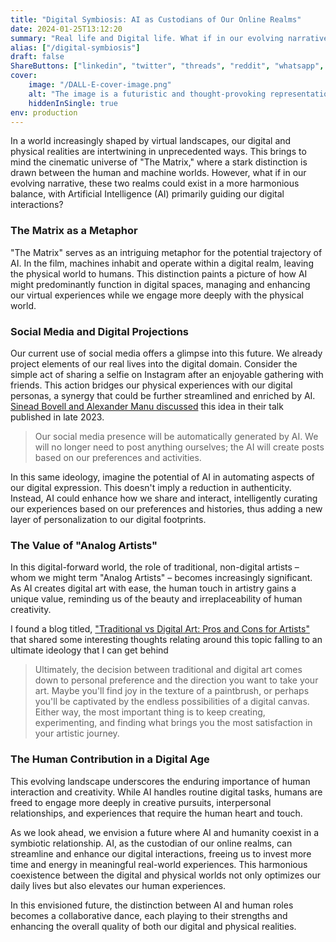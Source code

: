```yaml
---
title: "Digital Symbiosis: AI as Custodians of Our Online Realms"
date: 2024-01-25T13:12:20
summary: "Real life and Digital life. What if in our evolving narrative, these two realms could exist in a more harmonious balance, with Artificial Intelligence (AI) primarily guiding our digital interactions?"
alias: ["/digital-symbiosis"]
draft: false
ShareButtons: ["linkedin", "twitter", "threads", "reddit", "whatsapp", "facebook"]
cover:
    image: "/DALL-E-cover-image.png"
    alt: "The image is a futuristic and thought-provoking representation of the coexistence of artificial intelligence (AI) and humanity. It features a harmonious blend of digital and human elements. The background is a digital landscape filled with circuitry patterns and binary code. Seamlessly integrated into this digital backdrop is a human silhouette, suggesting a deep connection between humans and technology. The silhouette is partially composed of digital elements, symbolizing the symbiotic relationship between AI and human interaction in both digital and physical realms. The overall tone of the image is futuristic, capturing the essence of AI as a guiding force in our online experiences while highlighting the significant role of human engagement in the physical world."
    hiddenInSingle: true
env: production
---
```


In a world increasingly shaped by virtual landscapes, our digital and physical realities are intertwining in unprecedented ways. This brings to mind the cinematic universe of "The Matrix," where a stark distinction is drawn between the human and machine worlds. However, what if in our evolving narrative, these two realms could exist in a more harmonious balance, with Artificial Intelligence (AI) primarily guiding our digital interactions?

### The Matrix as a Metaphor
"The Matrix" serves as an intriguing metaphor for the potential trajectory of AI. In the film, machines inhabit and operate within a digital realm, leaving the physical world to humans. This distinction paints a picture of how AI might predominantly function in digital spaces, managing and enhancing our virtual experiences while we engage more deeply with the physical world.

### Social Media and Digital Projections
Our current use of social media offers a glimpse into this future. We already project elements of our real lives into the digital domain. Consider the simple act of sharing a selfie on Instagram after an enjoyable gathering with friends. This action bridges our physical experiences with our digital personas, a synergy that could be further streamlined and enriched by AI. [Sinead Bovell and Alexander Manu discussed](https://youtube.com/clip/Ugkx4JL_JkaFhGItThr8jKeXP6N7rBSvSYlY?si=DS88OCqnUG9DcKYN
) this idea in their talk published in late 2023. 

> Our social media presence will be automatically generated by AI. We will no longer need to post anything ourselves; the AI will create posts based on our preferences and activities.

In this same ideology, imagine the potential of AI in automating aspects of our digital expression. This doesn't imply a reduction in authenticity. Instead, AI could enhance how we share and interact, intelligently curating our experiences based on our preferences and histories, thus adding a new layer of personalization to our digital footprints.

### The Value of "Analog Artists"
In this digital-forward world, the role of traditional, non-digital artists – whom we might term "Analog Artists" – becomes increasingly significant. As AI creates digital art with ease, the human touch in artistry gains a unique value, reminding us of the beauty and irreplaceability of human creativity.

I found a blog titled, ["Traditional vs Digital Art: Pros and Cons for Artists"](https://blog.daisie.com/traditional-vs-digital-art-pros-and-cons-for-artists/#which-is-better-for-artists) that shared some interesting thoughts relating around this topic falling to an ultimate ideology that I can get behind

> Ultimately, the decision between traditional and digital art comes down to personal preference and the direction you want to take your art. Maybe you'll find joy in the texture of a paintbrush, or perhaps you'll be captivated by the endless possibilities of a digital canvas. Either way, the most important thing is to keep creating, experimenting, and finding what brings you the most satisfaction in your artistic journey.


### The Human Contribution in a Digital Age
This evolving landscape underscores the enduring importance of human interaction and creativity. While AI handles routine digital tasks, humans are freed to engage more deeply in creative pursuits, interpersonal relationships, and experiences that require the human heart and touch.

As we look ahead, we envision a future where AI and humanity coexist in a symbiotic relationship. AI, as the custodian of our online realms, can streamline and enhance our digital interactions, freeing us to invest more time and energy in meaningful real-world experiences. This harmonious coexistence between the digital and physical worlds not only optimizes our daily lives but also elevates our human experiences.

In this envisioned future, the distinction between AI and human roles becomes a collaborative dance, each playing to their strengths and enhancing the overall quality of both our digital and physical realities.

